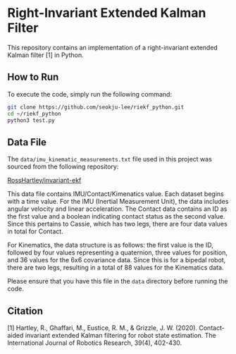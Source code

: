 # Right-Invariant Extended Kalman Filter

This repository contains an implementation of a right-invariant extended Kalman filter [1] in Python.

## How to Run

To execute the code, simply run the following command:

```bash
git clone https://github.com/seokju-lee/riekf_python.git
cd ~/riekf_python
python3 test.py
```
## Data File

The `data/imu_kinematic_measurements.txt` file used in this project was sourced from the following repository:

[RossHartley/invariant-ekf](https://github.com/RossHartley/invariant-ekf/tree/master)

This data file contains IMU/Contact/Kimenatics value. Each dataset begins with a time value. For the IMU (Inertial Measurement Unit), the data includes angular velocity and linear acceleration. The Contact data contains an ID as the first value and a boolean indicating contact status as the second value. Since this pertains to Cassie, which has two legs, there are four data values in total for Contact.

For Kinematics, the data structure is as follows: the first value is the ID, followed by four values representing a quaternion, three values for position, and 36 values for the 6x6 covariance data. Since this is for a bipedal robot, there are two legs, resulting in a total of 88 values for the Kinematics data.

Please ensure that you have this file in the `data` directory before running the code.

## Citation
[1] Hartley, R., Ghaffari, M., Eustice, R. M., & Grizzle, J. W. (2020). Contact-aided invariant extended Kalman filtering for robot state estimation. The International Journal of Robotics Research, 39(4), 402-430.

